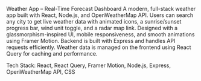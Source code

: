 Weather App – Real-Time Forecast Dashboard
A modern, full-stack weather app built with React, Node.js, and OpenWeatherMap API. Users can search any city to get live weather data with animated icons, a sunrise/sunset progress bar, wind unit toggle, and a radar map link. Designed with a glassmorphism-inspired UI, mobile responsiveness, and smooth animations using Framer Motion. Backend is built with Express and handles API requests efficiently. Weather data is managed on the frontend using React Query for caching and performance.

Tech Stack: React, React Query, Framer Motion, Node.js, Express, OpenWeatherMap API, CSS
